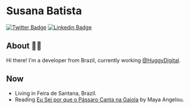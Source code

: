# Susana Batista

[![Twitter Badge](https://img.shields.io/badge/-Twitter-blue?style=flat-square&logo=Twitter&logoColor=white&link=https://www.twitter.com/susanabatistas)](https://www.twitter.com/susanabatistas/)
[![Linkedin Badge](https://img.shields.io/badge/-Linkedin-blue?style=flat-square&logo=Linkedin&logoColor=white&link=https://www.linkedin.com/in/susanabatistas/)](https://www.linkedin.com/in/susanabatistas/)

## About :woman_technologist:

Hi there! I'm a developer from Brazil, currently working [@HuggyDigital](https://github.com/HuggyDigital).

## Now

- Living in Feira de Santana, Brazil.
- Reading [Eu Sei por que o Pássaro Canta na Gaiola](https://www.goodreads.com/book/show/40514205-eu-sei-por-que-o-p-ssaro-canta-na-gaiola) by Maya Angelou.
